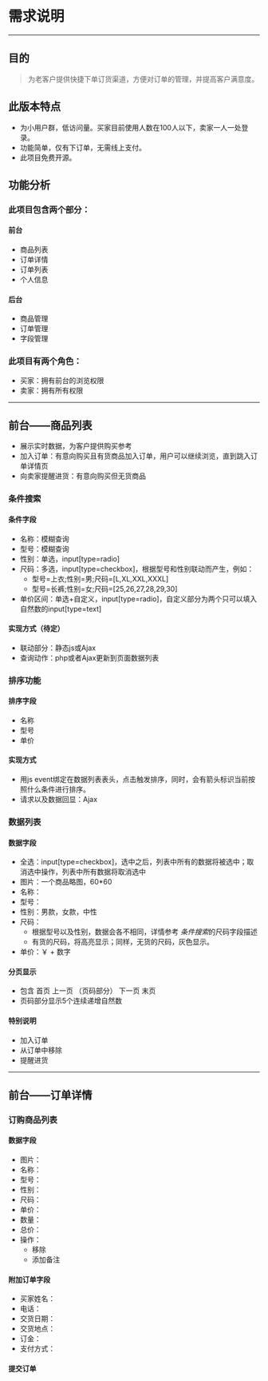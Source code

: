 # 需求说明
* * *


## 目的

> 为老客户提供快捷下单订货渠道，方便对订单的管理，并提高客户满意度。


## 此版本特点

* 为小用户群，低访问量。买家目前使用人数在100人以下，卖家一人一处登录。
* 功能简单，仅有下订单，无需线上支付。
* 此项目免费开源。

## 功能分析

### 此项目包含两个部分：

#### 前台

* 商品列表
* 订单详情
* 订单列表
* 个人信息

#### 后台

* 商品管理
* 订单管理
* 字段管理

### 此项目有两个角色：

* 买家：拥有前台的浏览权限
* 卖家：拥有所有权限


---
## 前台——商品列表

* 展示实时数据，为客户提供购买参考
* 加入订单：有意向购买且有货商品加入订单，用户可以继续浏览，直到跳入订单详情页
* 向卖家提醒进货：有意向购买但无货商品

### 条件搜索

#### 条件字段

* 名称：模糊查询
* 型号：模糊查询
* 性别：单选，input\[type=radio\]
* 尺码：多选，input\[type=checkbox\]，根据型号和性别联动而产生，例如：
    * 型号=上衣;性别=男;尺码=\[L,XL,XXL,XXXL\]
    * 型号=长裤;性别=女;尺码=\[25,26,27,28,29,30\]
* 单价区间：单选+自定义，input\[type=radio\]，自定义部分为两个只可以填入自然数的input\[type=text\]

#### 实现方式（待定）

* 联动部分：静态js或Ajax
* 查询动作：php或者Ajax更新到页面数据列表

### 排序功能

#### 排序字段

* 名称
* 型号
* 单价

#### 实现方式

* 用js event绑定在数据列表表头，点击触发排序，同时，会有箭头标识当前按照什么条件进行排序。
* 请求以及数据回显：Ajax

### 数据列表

#### 数据字段

* 全选：input\[type=checkbox\]，选中之后，列表中所有的数据将被选中；取消选中操作，列表中所有数据将取消选中
* 图片：一个商品略图，60\*60
* 名称：
* 型号：
* 性别：男款，女款，中性
* 尺码：
    * 根据型号以及性别，数据会各不相同，详情参考 *条件搜索*的尺码字段描述
    * 有货的尺码，将高亮显示；同样，无货的尺码，灰色显示。
* 单价：￥ \+ 数字

#### 分页显示

* 包含 首页 上一页 （页码部分） 下一页 末页
* 页码部分显示5个连续递增自然数

#### 特别说明

* 加入订单
* 从订单中移除
* 提醒进货


---
## 前台——订单详情

### 订购商品列表

#### 数据字段

* 图片：
* 名称：
* 型号：
* 性别：
* 尺码：
* 单价：
* 数量：
* 总价：
* 操作：
    * 移除
    * 添加备注

#### 附加订单字段

* 买家姓名：
* 电话：
* 交货日期：
* 交货地点：
* 订金：
* 支付方式：

#### 提交订单

